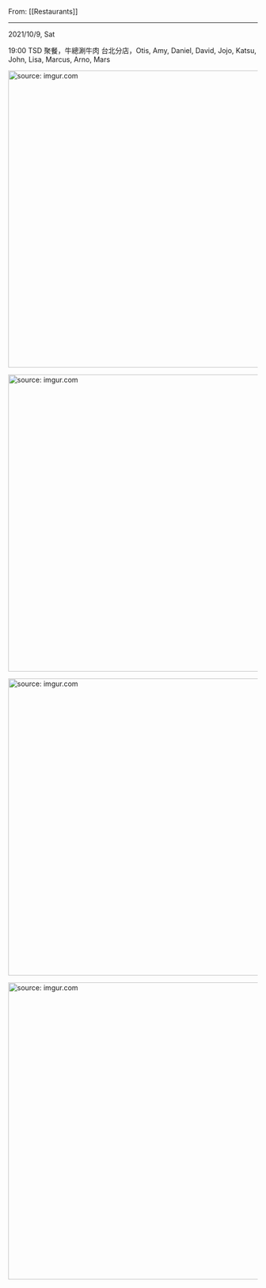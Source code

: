 From: [[Restaurants]]

---

2021/10/9, Sat 

19:00 TSD 聚餐，牛總涮牛肉 台北分店，Otis, Amy, Daniel, David, Jojo, Katsu, John, Lisa, Marcus, Arno, Mars

<a href="https://imgur.com/ISrUuCK"><img src="https://i.imgur.com/ISrUuCK.jpg" title="source: imgur.com" width="600px"/></a>

<a href="https://imgur.com/Rn8fk2y"><img src="https://i.imgur.com/Rn8fk2y.jpg" title="source: imgur.com" width="600px"/></a>

<a href="https://imgur.com/rUmQDMJ"><img src="https://i.imgur.com/rUmQDMJ.jpg" title="source: imgur.com" width="600px"/></a>

<a href="https://imgur.com/YxsOUR6"><img src="https://i.imgur.com/YxsOUR6.jpg" title="source: imgur.com" width="600px"/></a>

